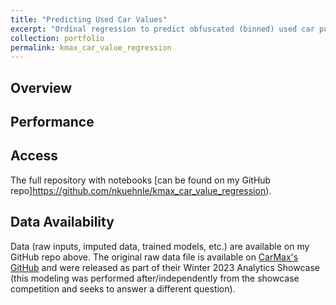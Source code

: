 ```yaml
---
title: "Predicting Used Car Values"
excerpt: "Ordinal regression to predict obfuscated (binned) used car purchase/appraisal prices using tree-based regression methods<br/>The full repository with notebooks [can be found on my GitHub repo](https://github.com/nkuehnle/kmax_car_value_regression).<br/>"
collection: portfolio
permalink: kmax_car_value_regression
---
```

## Overview

## Performance

## Access
The full repository with notebooks [can be found on my GitHub repo]https://github.com/nkuehnle/kmax_car_value_regression).

## Data Availability
Data (raw inputs, imputed data, trained models, etc.) are available on my GitHub repo above. The original raw data file is available on [CarMax's GitHub](https://github.com/kmx-analytics-showcase/Winter-2023) and were released as part of their Winter 2023 Analytics Showcase (this modeling was performed after/independently from the showcase competition and seeks to answer a different question).
